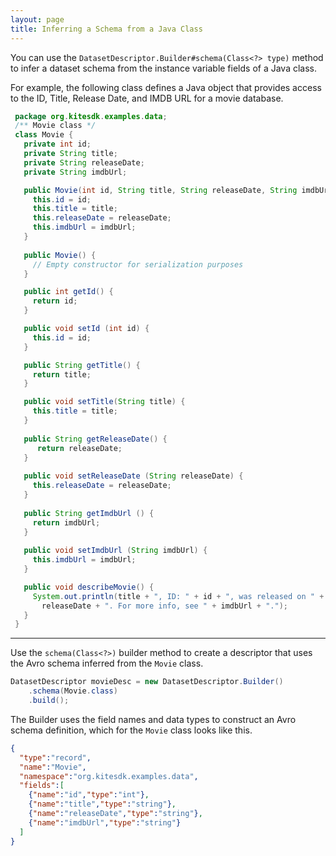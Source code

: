 ```yaml
---
layout: page
title: Inferring a Schema from a Java Class
---
```


You can use the `DatasetDescriptor.Builder#schema(Class<?> type)` method to infer a dataset schema from the instance variable fields of a Java class.

For example, the following class defines a Java object that provides access to the ID, Title, Release Date, and IMDB URL for a movie database.

```java
 package org.kitesdk.examples.data;
 /** Movie class */
 class Movie {
   private int id;
   private String title;
   private String releaseDate;
   private String imdbUrl;

   public Movie(int id, String title, String releaseDate, String imdbUrl) {
     this.id = id;
     this.title = title;
     this.releaseDate = releaseDate;
     this.imdbUrl = imdbUrl;
   }
	
   public Movie() {
     // Empty constructor for serialization purposes
   }

   public int getId() {
     return id;
   }

   public void setId (int id) {
     this.id = id;
   }

   public String getTitle() {
     return title;
   }

   public void setTitle(String title) {
     this.title = title;
   }
  
   public String getReleaseDate() {
      return releaseDate;
   }
  
   public void setReleaseDate (String releaseDate) {
     this.releaseDate = releaseDate;
   }
  
   public String getImdbUrl () {
     return imdbUrl;
   }
  
   public void setImdbUrl (String imdbUrl) {
     this.imdbUrl = imdbUrl;
   }

   public void describeMovie() {
     System.out.println(title + ", ID: " + id + ", was released on " + 
       releaseDate + ". For more info, see " + imdbUrl + ".");
   }
 }
```

***
Use the `schema(Class<?>)` builder method to create a descriptor that uses the Avro schema inferred from the `Movie` class.

```java
DatasetDescriptor movieDesc = new DatasetDescriptor.Builder()
    .schema(Movie.class)
    .build();
```

The Builder uses the field names and data types to construct an Avro schema definition, which for the `Movie` class looks like this.

```json
{
  "type":"record",
  "name":"Movie",
  "namespace":"org.kitesdk.examples.data",
  "fields":[
    {"name":"id","type":"int"},
    {"name":"title","type":"string"},
    {"name":"releaseDate","type":"string"},
    {"name":"imdbUrl","type":"string"}
  ]
}
```
